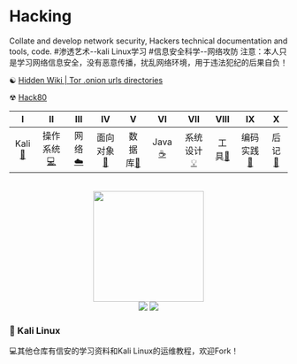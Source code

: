 # Hacking
Collate and develop network security, Hackers technical documentation and tools, code.
#渗透艺术--kali Linux学习
#信息安全科学--网络攻防
注意：本人只是学习网络信息安全，没有恶意传播，扰乱网络环境，用于违法犯纪的后果自负！

&#9775;
[Hidden Wiki | Tor .onion urls directories](http://www.thehiddenwiki.org/)

&#9762;
[Hack80](http://www.hack80.com/)



| Ⅰ | Ⅱ | Ⅲ | Ⅳ | Ⅴ | Ⅵ | Ⅶ | Ⅷ | Ⅸ | Ⅹ |
| :--------: | :---------: | :---------: | :---------: | :---------: | :---------:| :---------: | :-------: | :-------:| :------:|
| Kali [💖](#-kali-linux) | 操作系统[:computer:](#computer-操作系统)|网络[:cloud:](#cloud-网络) | 面向对象[:couple:](#couple-面向对象) |数据库[:floppy_disk:](#floppy_disk-数据库)| Java [:coffee:](#coffee-java)| 系统设计[:bulb:](#bulb-系统设计)| 工具[:hammer:](#hammer-工具)| 编码实践[:speak_no_evil:](#speak_no_evil-编码实践)| 后记[:memo:](#memo-后记) |

<br>
<div align="center">
    <img src="![pp](https://i.imgur.com/bZw1kV4.gif)" width="200px">
    <br>
    <a href="other/Group.md"> <img src="https://img.shields.io/badge/>-group-4ab8a1.svg"></a> <a href="https://legacy.gitbook.com/book/cyc2018/interview-notebook/details"> <img src="https://img.shields.io/badge/_-gitbook-4ab8a1.svg"></a> 
</div>


### 💖 Kali Linux







:computer:其他仓库有信安的学习资料和Kali Linux的运维教程，欢迎Fork！
